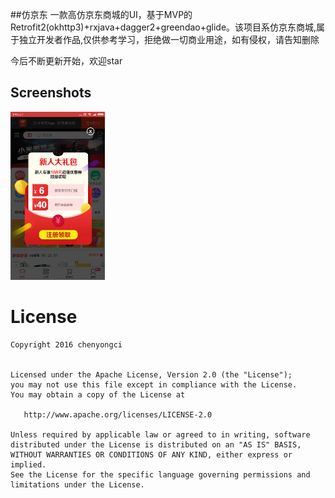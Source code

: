 ##仿京东
一款高仿京东商城的UI，基于MVP的Retrofit2(okhttp3)+rxjava+dagger2+greendao+glide。该项目系仿京东商城,属于独立开发者作品,仅供参考学习，拒绝做一切商业用途，如有侵权，请告知删除



今后不断更新开始，欢迎star


## Screenshots
<img src="screenshots/img1.png" width="30%" />




License
=======

    Copyright 2016 chenyongci


    Licensed under the Apache License, Version 2.0 (the "License");
    you may not use this file except in compliance with the License.
    You may obtain a copy of the License at
    
       http://www.apache.org/licenses/LICENSE-2.0
    
    Unless required by applicable law or agreed to in writing, software
    distributed under the License is distributed on an "AS IS" BASIS,
    WITHOUT WARRANTIES OR CONDITIONS OF ANY KIND, either express or implied.
    See the License for the specific language governing permissions and
    limitations under the License.